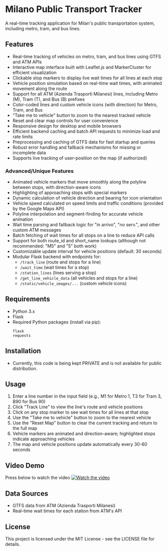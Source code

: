# Milano Public Transport Tracker

A real-time tracking application for Milan's public transportation system, including metro, tram, and bus lines.

## Features

- Real-time tracking of vehicles on metro, tram, and bus lines using GTFS and ATM APIs
- Interactive map interface built with Leaflet.js and MarkerCluster for efficient visualization
- Clickable stop markers to display live wait times for all lines at each stop
- Vehicle position simulation based on real-time wait times, with animated movement along the route
- Support for all ATM (Azienda Trasporti Milanesi) lines, including Metro (M), Tram (T), and Bus (B) prefixes
- Color-coded lines and custom vehicle icons (with direction) for Metro, Tram, and Bus
- "Take me to vehicle" button to zoom to the nearest tracked vehicle
- Reset and clear map controls for user convenience
- Responsive design for desktop and mobile browsers
- Efficient backend caching and batch API requests to minimize load and rate limits
- Preprocessing and caching of GTFS data for fast startup and queries
- Robust error handling and fallback mechanisms for missing or incomplete data
- Supports live tracking of user-position on the map (if authorized)

### Advanced/Unique Features

- Animated vehicle markers that move smoothly along the polyline between stops, with direction-aware icons
- Highlighting of approaching stops with special markers
- Dynamic calculation of vehicle direction and bearing for icon orientation
- Vehicle speed calculated on speed limits and traffic conditions (provided by the Google Maps API)
- Polyline interpolation and segment-finding for accurate vehicle animation
- Wait time parsing and fallback logic for "in arrivo", "no serv.", and other custom ATM messages
- Batch fetching of wait times for all stops on a line to reduce API calls
- Support for both route_id and short_name lookups (although not recommended: "M5" and "5" both work)
- Customizable update interval for vehicle positions (default: 30 seconds)
- Modular Flask backend with endpoints for:
  - `/track_line` (route and stops for a line)
  - `/wait_time` (wait times for a stop)
  - `/station_lines` (lines serving a stop)
  - `/get_line_vehicle_data` (all vehicles and stops for a line)
  - `/static/vehicle_images/...` (custom vehicle icons)

## Requirements

- Python 3.x
- Flask
- Required Python packages (install via pip):
  ```
  flask
  requests
  ```

## Installation

- Currently, this code is being kept PRIVATE and is not available for public distribution.

## Usage

1. Enter a line number in the input field (e.g., M1 for Metro 1, T3 for Tram 3, B90 for Bus 90)
2. Click "Track Line" to view the line's route and vehicle positions
3. Click on any stop marker to see wait times for all lines at that stop
4. Use the "Take me to vehicle" button to zoom to the nearest vehicle
5. Use the "Reset Map" button to clear the current tracking and return to the full map
6. Vehicle markers are animated and direction-aware; highlighted stops indicate approaching vehicles
7. The map and vehicle positions update automatically every 30-60 seconds

## Video Demo
Press below to watch the video
[![Watch the video](https://img.youtube.com/vi/X_9aXr2AB_k/maxresdefault.jpg)](https://youtu.be/X_9aXr2AB_k)



## Data Sources

- GTFS data from ATM (Azienda Trasporti Milanesi)
- Real-time wait times for each station from ATM's API

## License

This project is licensed under the MIT License - see the LICENSE file for details. 
